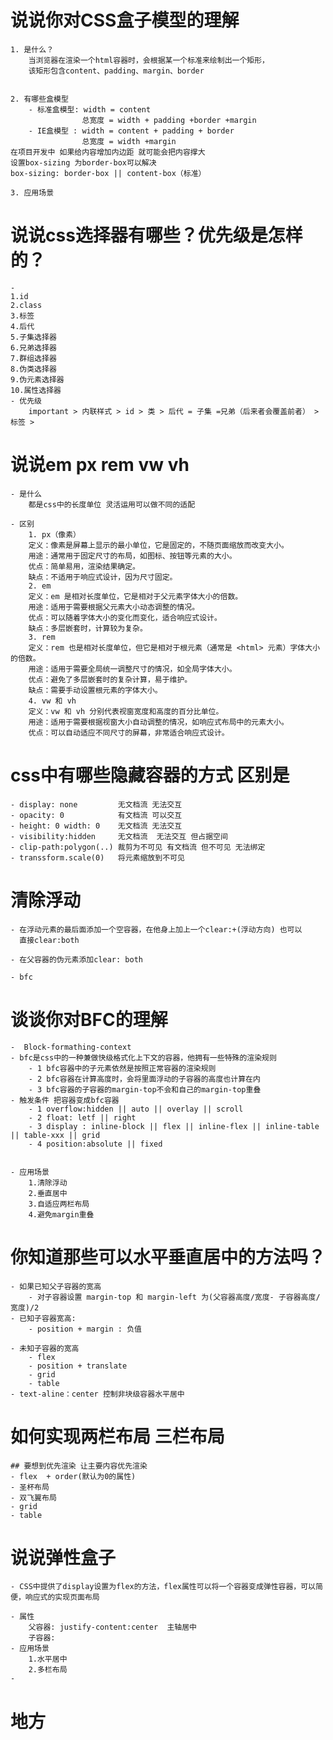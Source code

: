 # 说说你对CSS盒子模型的理解
    1. 是什么？
        当浏览器在渲染一个html容器时，会根据某一个标准来绘制出一个矩形，
        该矩形包含content、padding、margin、border


    2. 有哪些盒模型
        - 标准盒模型: width = content  
                    总宽度 = width + padding +border +margin
        - IE盒模型 : width = content + padding + border
                    总宽度 = width +margin
    在项目开发中 如果给内容增加内边距 就可能会把内容撑大
    设置box-sizing 为border-box可以解决
    box-sizing: border-box || content-box（标准）

    3. 应用场景

# 说说css选择器有哪些？优先级是怎样的？
    - 
    1.id
    2.class
    3.标签
    4.后代
    5.子集选择器
    6.兄弟选择器
    7.群组选择器
    8.伪类选择器
    9.伪元素选择器
    10.属性选择器
    - 优先级
        important > 内联样式 > id > 类 > 后代 = 子集 =兄弟（后来者会覆盖前者） > 标签 > 


# 说说em px rem vw vh
    - 是什么 
        都是css中的长度单位 灵活运用可以做不同的适配
    
    - 区别 
        1. px（像素）
        定义：像素是屏幕上显示的最小单位，它是固定的，不随页面缩放而改变大小。
        用途：通常用于固定尺寸的布局，如图标、按钮等元素的大小。
        优点：简单易用，渲染结果确定。
        缺点：不适用于响应式设计，因为尺寸固定。
        2. em
        定义：em 是相对长度单位，它是相对于父元素字体大小的倍数。
        用途：适用于需要根据父元素大小动态调整的情况。
        优点：可以随着字体大小的变化而变化，适合响应式设计。
        缺点：多层嵌套时，计算较为复杂。
        3. rem
        定义：rem 也是相对长度单位，但它是相对于根元素（通常是 <html> 元素）字体大小的倍数。
        用途：适用于需要全局统一调整尺寸的情况，如全局字体大小。
        优点：避免了多层嵌套时的复杂计算，易于维护。
        缺点：需要手动设置根元素的字体大小。
        4. vw 和 vh
        定义：vw 和 vh 分别代表视窗宽度和高度的百分比单位。
        用途：适用于需要根据视窗大小自动调整的情况，如响应式布局中的元素大小。
        优点：可以自动适应不同尺寸的屏幕，非常适合响应式设计。


# css中有哪些隐藏容器的方式 区别是

    - display: none         无文档流 无法交互
    - opacity: 0            有文档流 可以交互
    - height: 0 width: 0    无文档流 无法交互
    - visibility:hidden     无文档流  无法交互 但占据空间
    - clip-path:polygon(..) 裁剪为不可见 有文档流 但不可见 无法绑定
    - transsform.scale(0)   将元素缩放到不可见


# 清除浮动
    - 在浮动元素的最后面添加一个空容器，在他身上加上一个clear:+(浮动方向) 也可以
      直接clear:both

    - 在父容器的伪元素添加clear: both

    - bfc


# 谈谈你对BFC的理解
    -  Block-formathing-context
    - bfc是css中的一种兼做快级格式化上下文的容器，他拥有一些特殊的渲染规则
        - 1 bfc容器中的子元素依然是按照正常容器的渲染规则
        - 2 bfc容器在计算高度时，会将里面浮动的子容器的高度也计算在内
        - 3 bfc容器的子容器的margin-top不会和自己的margin-top重叠
    - 触发条件 把容器变成bfc容器
        - 1 overflow:hidden || auto || overlay || scroll
        - 2 float: letf || right
        - 3 display : inline-block || flex || inline-flex || inline-table || table-xxx || grid 
        - 4 position:absolute || fixed


    - 应用场景
        1.清除浮动
        2.垂直居中
        3.自适应两栏布局
        4.避免margin重叠
        


# 你知道那些可以水平垂直居中的方法吗？
    - 如果已知父子容器的宽高 
        - 对子容器设置 margin-top 和 margin-left 为(父容器高度/宽度- 子容器高度/宽度)/2
    - 已知子容器宽高: 
        - position + margin : 负值
    
    - 未知子容器的宽高
        - flex
        - position + translate
        - grid
        - table
    - text-aline：center 控制非块级容器水平居中



# 如何实现两栏布局 三栏布局
    ## 要想到优先渲染 让主要内容优先渲染
    - flex  + order(默认为0的属性)
    - 圣杯布局
    - 双飞翼布局
    - grid 
    - table


# 说说弹性盒子
    - CSS中提供了display设置为flex的方法，flex属性可以将一个容器变成弹性容器，可以简便，响应式的实现页面布局
    
    - 属性
        父容器: justify-content:center  主轴居中
        子容器:
    - 应用场景
        1.水平居中
        2.多栏布局
    - 


# 地方